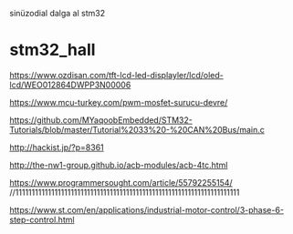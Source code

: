sinüzodial dalga al stm32


# stm32_hall
https://www.ozdisan.com/tft-lcd-led-displayler/lcd/oled-lcd/WEO012864DWPP3N00006

https://www.mcu-turkey.com/pwm-mosfet-surucu-devre/

https://github.com/MYaqoobEmbedded/STM32-Tutorials/blob/master/Tutorial%2033%20-%20CAN%20Bus/main.c

http://hackist.jp/?p=8361

http://the-nw1-group.github.io/acb-modules/acb-4tc.html


https://www.programmersought.com/article/55792255154/ //111111111111111111111111111111111111111111111111111111111111111111111

https://www.st.com/en/applications/industrial-motor-control/3-phase-6-step-control.html
